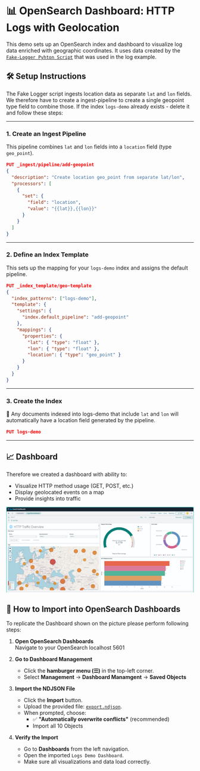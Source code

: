 # 📊 OpenSearch Dashboard: HTTP Logs with Geolocation

This demo sets up an OpenSearch index and dashboard to visualize log data enriched with geographic coordinates. It uses data created by the [`Fake-Logger Pyhton Script`](/Observability/log-ingestion/FakeLogger.py) that was used in the log example.

## 🛠️ Setup Instructions

The Fake Logger script ingests location data as separate `lat` and `lon` fields. We therefore have to create a ingest-pipeline to create a single geopoint type field to combine those. If the index `logs-demo` already exists - delete it and follow these steps:

---

### 1. Create an Ingest Pipeline

This pipeline combines `lat` and `lon` fields into a `location` field (type `geo_point`).

```json
PUT _ingest/pipeline/add-geopoint
{
  "description": "Create location geo_point from separate lat/lon",
  "processors": [
    {
      "set": {
        "field": "location",
        "value": "{{lat}},{{lon}}"
      }
    }
  ]
}
```
---
### 2. Define an Index Template

This sets up the mapping for your `logs-demo` index and assigns the default pipeline.

```json
PUT _index_template/geo-template
{
  "index_patterns": ["logs-demo"],
  "template": {
    "settings": {
      "index.default_pipeline": "add-geopoint"
    },
    "mappings": {
      "properties": {
        "lat": { "type": "float" },
        "lon": { "type": "float" },
        "location": { "type": "geo_point" }
      }
    }
  }
}
```
---

### 3. Create the Index

🔄 Any documents indexed into logs-demo that include `lat` and `lon` will automatically have a location field generated by the pipeline.
```json
PUT logs-demo
```
---
## 📈 Dashboard
Therefore we created a dashboard with ability to:
- Visualize HTTP method usage (GET, POST, etc.)
- Display geolocated events on a map
- Provide insights into traffic

![Dashboard Screenshot](/Observability/log-ingestion/dashboard/Dashboard-Preview.png)


## 🚀 How to Import into OpenSearch Dashboards
To replicate the Dashboard shown on the picture please perform following steps: 

1. **Open OpenSearch Dashboards**  
   Navigate to your OpenSearch localhost 5601

2. **Go to Dashboard Management**  
   - Click the **hamburger menu (☰)** in the top-left corner.
   - Select **Management** → **Dashboard Manamgent** → **Saved Objects**

3. **Import the NDJSON File**  
   - Click the **Import** button.
   - Upload the provided file: [`export.ndjson`](./export.ndjson).
   - When prompted, choose:
     - ✅ **"Automatically overwrite conflicts"** (recommended)
     - Import all 10 Objects

4. **Verify the Import**  
   - Go to **Dashboards** from the left navigation.
   - Open the imported `Logs Demo Dashboard`.
   - Make sure all visualizations and data load correctly.
